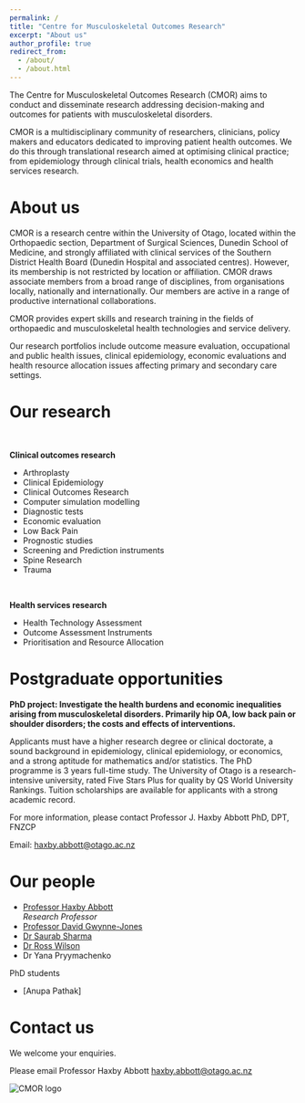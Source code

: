 ```yaml
---
permalink: /
title: "Centre for Musculoskeletal Outcomes Research"
excerpt: "About us"
author_profile: true
redirect_from: 
  - /about/
  - /about.html
---
```


The Centre for Musculoskeletal Outcomes Research (CMOR) aims to conduct and disseminate research addressing decision-making and outcomes for patients with musculoskeletal disorders.

CMOR is a multidisciplinary community of researchers, clinicians, policy makers and educators dedicated to improving patient health outcomes. We do this through translational research aimed at optimising clinical practice; from epidemiology through clinical trials, health economics and health services research.

About us
======
CMOR is a research centre within the University of Otago, located within the Orthopaedic section, Department of Surgical Sciences, Dunedin School of Medicine, and strongly affiliated with clinical services of the Southern District Health Board (Dunedin Hospital and associated centres). However, its membership is not restricted by location or affiliation. CMOR draws associate members from a broad range of disciplines, from organisations locally, nationally and internationally. Our members are active in a range of productive international collaborations.

CMOR provides expert skills and research training in the fields of orthopaedic and musculoskeletal health technologies and service delivery.

Our research portfolios include outcome measure evaluation, occupational and public health issues, clinical epidemiology, economic evaluations and health resource allocation issues affecting primary and secondary care settings.

Our research
======
<br>

**Clinical outcomes research**
* Arthroplasty
* Clinical Epidemiology
* Clinical Outcomes Research
* Computer simulation modelling
* Diagnostic tests
* Economic evaluation
* Low Back Pain
* Prognostic studies
* Screening and Prediction instruments
* Spine Research
* Trauma

<br>

**Health services research**
* Health Technology Assessment
* Outcome Assessment Instruments
* Prioritisation and Resource Allocation

Postgraduate opportunities
======
**PhD project: Investigate the health burdens and economic inequalities arising from musculoskeletal disorders. Primarily hip OA, low back pain or shoulder disorders; the costs and effects of interventions.**

Applicants must have a higher research degree or clinical doctorate, a sound background in epidemiology, clinical epidemiology, or economics, and a strong aptitude for mathematics and/or statistics. The PhD programme is 3 years full-time study. The University of Otago is a research-intensive university, rated Five Stars Plus for quality by QS World University Rankings. Tuition scholarships are available for applicants with a strong academic record.

For more information, please contact Professor J. Haxby Abbott PhD, DPT, FNZCP

Email: <haxby.abbott@otago.ac.nz>

Our people
======
* [Professor Haxby Abbott](https://www.otago.ac.nz/dsm/people/expertise/profile/?id=797)  
*Research Professor*
* [Professor David Gwynne-Jones](https://www.otago.ac.nz/dsm-surgery/staff/expertise/profile/index.html?id=723)
* [Dr Saurab Sharma](https://www.otago.ac.nz/dsm-surgery/staff/expertise/profile/index.html?id=3317)
* [Dr Ross Wilson](https://www.otago.ac.nz/medical-school/people/expertise/profile/index.html?id=2457)
* Dr Yana Pryymachenko

PhD students
* [Anupa Pathak]

Contact us
======
We welcome your enquiries.

Please email Professor Haxby Abbott <haxby.abbott@otago.ac.nz>

![CMOR logo](https://www.otago.ac.nz/cs/groups/public/@dsmwebmaster/documents/webcontent/otago692476.jpg)
